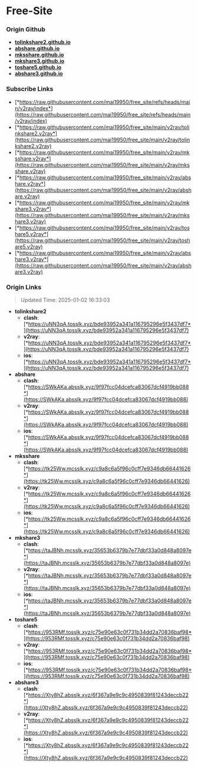 # Free-Site

### Origin Github

- [**tolinkshare2.github.io**](https://github.com/tolinkshare2/tolinkshare2.github.io)
- [**abshare.github.io**](https://github.com/abshare/abshare.github.io)
- [**mksshare.github.io**](https://github.com/mksshare/mksshare.github.io)
- [**mkshare3.github.io**](https://github.com/mkshare3/mkshare3.github.io)
- [**toshare5.github.io**](https://github.com/toshare5/toshare5.github.io)
- [**abshare3.github.io**](https://github.com/abshare3/abshare3.github.io)

### Subscribe Links

- [*https://raw.githubusercontent.com/mai19950/free_site/refs/heads/main/v2ray/index*](https://raw.githubusercontent.com/mai19950/free_site/refs/heads/main/v2ray/index)
- [*https://raw.githubusercontent.com/mai19950/free_site/main/v2ray/tolinkshare2.v2ray*](https://raw.githubusercontent.com/mai19950/free_site/main/v2ray/tolinkshare2.v2ray)
- [*https://raw.githubusercontent.com/mai19950/free_site/main/v2ray/mksshare.v2ray*](https://raw.githubusercontent.com/mai19950/free_site/main/v2ray/mksshare.v2ray)
- [*https://raw.githubusercontent.com/mai19950/free_site/main/v2ray/abshare.v2ray*](https://raw.githubusercontent.com/mai19950/free_site/main/v2ray/abshare.v2ray)
- [*https://raw.githubusercontent.com/mai19950/free_site/main/v2ray/mkshare3.v2ray*](https://raw.githubusercontent.com/mai19950/free_site/main/v2ray/mkshare3.v2ray)
- [*https://raw.githubusercontent.com/mai19950/free_site/main/v2ray/toshare5.v2ray*](https://raw.githubusercontent.com/mai19950/free_site/main/v2ray/toshare5.v2ray)
- [*https://raw.githubusercontent.com/mai19950/free_site/main/v2ray/abshare3.v2ray*](https://raw.githubusercontent.com/mai19950/free_site/main/v2ray/abshare3.v2ray)

### Origin Links

> Updated Time: 2025-01-02 16:33:03

- **tolinkshare2**
  - **clash**: [*https://uNN3qA.tosslk.xyz/bde93952a341a116795296e5f3437df7*](https://uNN3qA.tosslk.xyz/bde93952a341a116795296e5f3437df7)
  - **v2ray**: [*https://uNN3qA.tosslk.xyz/bde93952a341a116795296e5f3437df7*](https://uNN3qA.tosslk.xyz/bde93952a341a116795296e5f3437df7)
  - **ios**: [*https://uNN3qA.tosslk.xyz/bde93952a341a116795296e5f3437df7*](https://uNN3qA.tosslk.xyz/bde93952a341a116795296e5f3437df7)
- **abshare**
  - **clash**: [*https://SWkAKa.absslk.xyz/9f97fcc04dcefca83067dcf4919bb088*](https://SWkAKa.absslk.xyz/9f97fcc04dcefca83067dcf4919bb088)
  - **v2ray**: [*https://SWkAKa.absslk.xyz/9f97fcc04dcefca83067dcf4919bb088*](https://SWkAKa.absslk.xyz/9f97fcc04dcefca83067dcf4919bb088)
  - **ios**: [*https://SWkAKa.absslk.xyz/9f97fcc04dcefca83067dcf4919bb088*](https://SWkAKa.absslk.xyz/9f97fcc04dcefca83067dcf4919bb088)
- **mksshare**
  - **clash**: [*https://tk25Ww.mcsslk.xyz/c9a8c6a5f96c0cff7e9346db66441626*](https://tk25Ww.mcsslk.xyz/c9a8c6a5f96c0cff7e9346db66441626)
  - **v2ray**: [*https://tk25Ww.mcsslk.xyz/c9a8c6a5f96c0cff7e9346db66441626*](https://tk25Ww.mcsslk.xyz/c9a8c6a5f96c0cff7e9346db66441626)
  - **ios**: [*https://tk25Ww.mcsslk.xyz/c9a8c6a5f96c0cff7e9346db66441626*](https://tk25Ww.mcsslk.xyz/c9a8c6a5f96c0cff7e9346db66441626)
- **mkshare3**
  - **clash**: [*https://taJBNh.mcsslk.xyz/35653b6379b7e77dbf33a0d848a8097e*](https://taJBNh.mcsslk.xyz/35653b6379b7e77dbf33a0d848a8097e)
  - **v2ray**: [*https://taJBNh.mcsslk.xyz/35653b6379b7e77dbf33a0d848a8097e*](https://taJBNh.mcsslk.xyz/35653b6379b7e77dbf33a0d848a8097e)
  - **ios**: [*https://taJBNh.mcsslk.xyz/35653b6379b7e77dbf33a0d848a8097e*](https://taJBNh.mcsslk.xyz/35653b6379b7e77dbf33a0d848a8097e)
- **toshare5**
  - **clash**: [*https://953RMf.tosslk.xyz/c75e90e63c0f731b34dd2a70836baf98*](https://953RMf.tosslk.xyz/c75e90e63c0f731b34dd2a70836baf98)
  - **v2ray**: [*https://953RMf.tosslk.xyz/c75e90e63c0f731b34dd2a70836baf98*](https://953RMf.tosslk.xyz/c75e90e63c0f731b34dd2a70836baf98)
  - **ios**: [*https://953RMf.tosslk.xyz/c75e90e63c0f731b34dd2a70836baf98*](https://953RMf.tosslk.xyz/c75e90e63c0f731b34dd2a70836baf98)
- **abshare3**
  - **clash**: [*https://Xty8hZ.absslk.xyz/6f367a9e9c9c4950839f81243deccb22*](https://Xty8hZ.absslk.xyz/6f367a9e9c9c4950839f81243deccb22)
  - **v2ray**: [*https://Xty8hZ.absslk.xyz/6f367a9e9c9c4950839f81243deccb22*](https://Xty8hZ.absslk.xyz/6f367a9e9c9c4950839f81243deccb22)
  - **ios**: [*https://Xty8hZ.absslk.xyz/6f367a9e9c9c4950839f81243deccb22*](https://Xty8hZ.absslk.xyz/6f367a9e9c9c4950839f81243deccb22)
